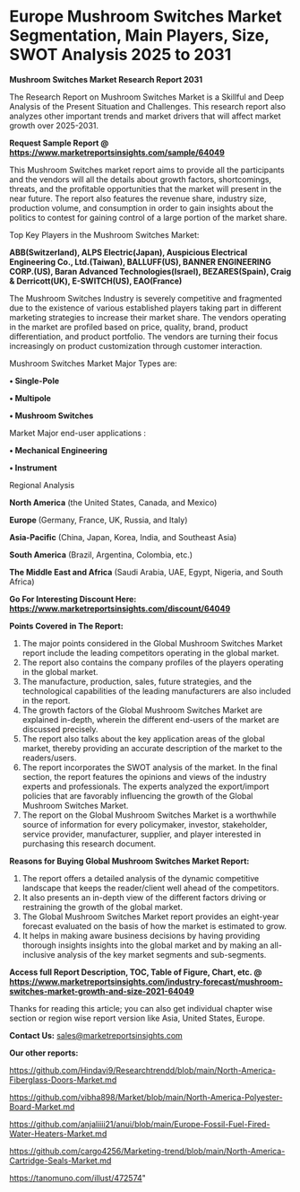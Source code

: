 # Europe Mushroom Switches Market Segmentation, Main Players, Size, SWOT Analysis 2025 to 2031

<strong>Mushroom Switches Market Research Report 2031</strong>

The Research Report on Mushroom Switches Market is a Skillful and Deep Analysis of the Present Situation and Challenges. This research report also analyzes other important trends and market drivers that will affect market growth over 2025-2031.

<strong>Request Sample Report @ <a href=https://www.marketreportsinsights.com/sample/64049>https://www.marketreportsinsights.com/sample/64049</a></strong>

This Mushroom Switches market report aims to provide all the participants and the vendors will all the details about growth factors, shortcomings, threats, and the profitable opportunities that the market will present in the near future. The report also features the revenue share, industry size, production volume, and consumption in order to gain insights about the politics to contest for gaining control of a large portion of the market share.

Top Key Players in the Mushroom Switches Market:

<strong>ABB(Switzerland), ALPS Electric(Japan), Auspicious Electrical Engineering Co., Ltd.(Taiwan), BALLUFF(US), BANNER ENGINEERING CORP.(US), Baran Advanced Technologies(Israel), BEZARES(Spain), Craig & Derricott(UK), E-SWITCH(US), EAO(France)</strong>

The Mushroom Switches Industry is severely competitive and fragmented due to the existence of various established players taking part in different marketing strategies to increase their market share. The vendors operating in the market are profiled based on price, quality, brand, product differentiation, and product portfolio. The vendors are turning their focus increasingly on product customization through customer interaction.

Mushroom Switches Market Major Types are:

<strong>• Single-Pole

• Multipole

• Mushroom Switches</strong>

Market Major end-user applications :

<strong>• Mechanical Engineering

• Instrument</strong>

Regional Analysis

</u><strong><b>North America</b></strong> (the United States, Canada, and Mexico)

<strong><b>Europe </b></strong>(Germany, France, UK, Russia, and Italy)

<strong><b>Asia-Pacific</b></strong> (China, Japan, Korea, India, and Southeast Asia)

<strong><b>South America</b></strong> (Brazil, Argentina, Colombia, etc.)

<strong><b>The Middle East and Africa</b></strong> (Saudi Arabia, UAE, Egypt, Nigeria, and South Africa)

<strong>Go For Interesting Discount Here: <a href=https://www.marketreportsinsights.com/discount/64049>https://www.marketreportsinsights.com/discount/64049</a></strong>

<strong>Points Covered in The Report:</strong>
<ol>
  <li>The major points considered in the Global Mushroom Switches Market report include the leading competitors operating in the global market.</li>
  <li>The report also contains the company profiles of the players operating in the global market.</li>
  <li>The manufacture, production, sales, future strategies, and the technological capabilities of the leading manufacturers are also included in the report.</li>
  <li>The growth factors of the Global Mushroom Switches Market are explained in-depth, wherein the different end-users of the market are discussed precisely.</li>
  <li>The report also talks about the key application areas of the global market, thereby providing an accurate description of the market to the readers/users.</li>
  <li>The report incorporates the SWOT analysis of the market. In the final section, the report features the opinions and views of the industry experts and professionals. The experts analyzed the export/import policies that are favorably influencing the growth of the Global Mushroom Switches Market.</li>
  <li>The report on the Global Mushroom Switches Market is a worthwhile source of information for every policymaker, investor, stakeholder, service provider, manufacturer, supplier, and player interested in purchasing this research document.</li>
</ol>
<strong>Reasons for Buying Global Mushroom Switches Market Report:</strong>

<ol>
  <li>The report offers a detailed analysis of the dynamic competitive landscape that keeps the reader/client well ahead of the competitors.</li>
  <li>It also presents an in-depth view of the different factors driving or restraining the growth of the global market.</li>
  <li>The Global Mushroom Switches Market report provides an eight-year forecast evaluated on the basis of how the market is estimated to grow.</li>
  <li>It helps in making aware business decisions by having providing thorough insights insights into the global market and by making an all-inclusive analysis of the key market segments and sub-segments.</li>
</ol>
<strong>Access full Report Description, TOC, Table of Figure, Chart, etc. @ <a href=https://www.marketreportsinsights.com/industry-forecast/mushroom-switches-market-growth-and-size-2021-64049>https://www.marketreportsinsights.com/industry-forecast/mushroom-switches-market-growth-and-size-2021-64049</a></strong>


Thanks for reading this article; you can also get individual chapter wise section or region wise report version like Asia, United States, Europe.

<strong>Contact Us:</strong>
sales@marketreportsinsights.com

<strong>Our other reports:</strong>

<a href=https://github.com/Hindavi9/Researchtrendd/blob/main/North-America-Fiberglass-Doors-Market.md>https://github.com/Hindavi9/Researchtrendd/blob/main/North-America-Fiberglass-Doors-Market.md</a>

<a href=https://github.com/vibha898/Market/blob/main/North-America-Polyester-Board-Market.md>https://github.com/vibha898/Market/blob/main/North-America-Polyester-Board-Market.md</a>

<a href=https://github.com/anjaliiii21/anui/blob/main/Europe-Fossil-Fuel-Fired-Water-Heaters-Market.md>https://github.com/anjaliiii21/anui/blob/main/Europe-Fossil-Fuel-Fired-Water-Heaters-Market.md</a>

<a href=https://github.com/cargo4256/Marketing-trend/blob/main/North-America-Cartridge-Seals-Market.md>https://github.com/cargo4256/Marketing-trend/blob/main/North-America-Cartridge-Seals-Market.md</a>

<a href=https://tanomuno.com/illust/472574>https://tanomuno.com/illust/472574</a>"
